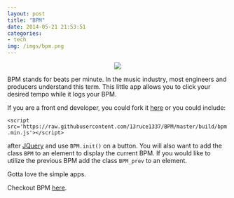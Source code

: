 ```yaml
---
layout: post
title: "BPM"
date: 2014-05-21 21:53:51
categories:
- tech
img: /imgs/bpm.png
---
```


<div style='text-align:center;'>
  <img src='{{site.base}}/imgs/bpm.png'/>
</div>

BPM stands for beats per minute. In the music industry, most engineers and producers understand this term. This little app allows you to click your desired tempo while it logs your BPM.
<br/>

If you are a front end developer, you could fork it [here](https://github.com/13ruce1337/BPM) or you could include:
<br/>

`<script src='https://raw.githubusercontent.com/13ruce1337/BPM/master/build/bpm.min.js'></script>`
<br/>

after [JQuery](http://jquery.com/) and use `BPM.init()` on a button. You will also want to add the class `BPM` to an element to display the current BPM. If you would like to utilize the previous BPM add the class `BPM_prev` to an element.
<br/>

Gotta love the simple apps.
<br/>

Checkout BPM [here]({{site.base}}/bpm).
